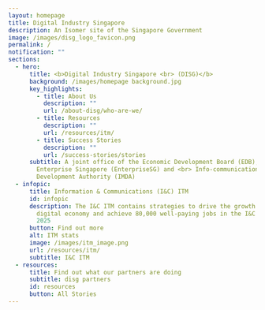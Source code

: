 ```yaml
---
layout: homepage
title: Digital Industry Singapore
description: An Isomer site of the Singapore Government
image: /images/disg_logo_favicon.png
permalink: /
notification: ""
sections:
  - hero:
      title: <b>Digital Industry Singapore <br> (DISG)</b>
      background: /images/homepage background.jpg
      key_highlights:
        - title: About Us
          description: ""
          url: /about-disg/who-are-we/
        - title: Resources
          description: ""
          url: /resources/itm/
        - title: Success Stories
          description: ""
          url: /success-stories/stories
      subtitle: A joint office of the Economic Development Board (EDB), <br>
        Enterprise Singapore (EnterpriseSG) and <br> Info-communications Media
        Development Authority (IMDA)
  - infopic:
      title: Information & Communications (I&C) ITM
      id: infopic
      description: The I&C ITM contains strategies to drive the growth of Singapore’s
        digital economy and achieve 80,000 well-paying jobs in the I&C sector by
        2025
      button: Find out more
      alt: ITM stats
      image: /images/itm_image.png
      url: /resources/itm/
      subtitle: I&C ITM
  - resources:
      title: Find out what our partners are doing
      subtitle: disg partners
      id: resources
      button: All Stories
---
```

